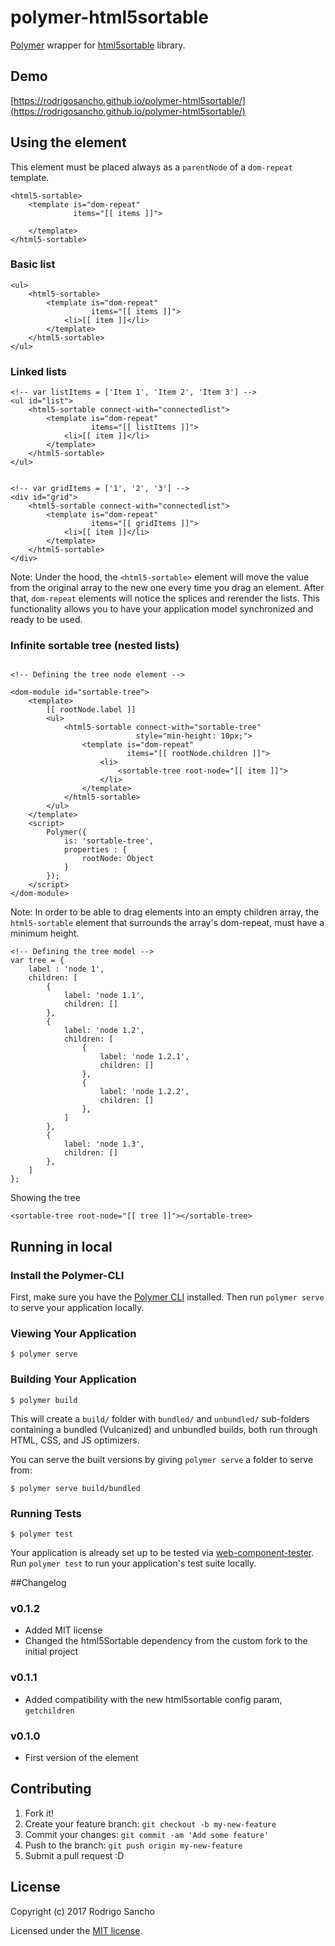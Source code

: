 # polymer-html5sortable

[Polymer](https://www.polymer-project.org/) wrapper for [html5sortable](https://github.com/lukasoppermann/html5sortable) library.


## Demo
[https://rodrigosancho.github.io/polymer-html5sortable/](https://rodrigosancho.github.io/polymer-html5sortable/)

## Using the element

This element must be placed always as a `parentNode` of a `dom-repeat` template.
```
<html5-sortable>
    <template is="dom-repeat"
              items="[[ items ]]">
        
    </template>
</html5-sortable>
```


### Basic list

```
<ul>  
    <html5-sortable>
        <template is="dom-repeat"
                  items="[[ items ]]">
            <li>[[ item ]]</li>        
        </template>
    </html5-sortable>
</ul>
```

### Linked lists

```
<!-- var listItems = ['Item 1', 'Item 2', 'Item 3'] -->
<ul id="list">  
    <html5-sortable connect-with="connectedlist">
        <template is="dom-repeat"
                  items="[[ listItems ]]">
            <li>[[ item ]]</li>        
        </template>
    </html5-sortable>
</ul>


<!-- var gridItems = ['1', '2', '3'] -->
<div id="grid">
    <html5-sortable connect-with="connectedlist">
        <template is="dom-repeat" 
                  items="[[ gridItems ]]">
            <li>[[ item ]]</li>
        </template>
    </html5-sortable>
</div>
```

Note: Under the hood, the `<html5-sortable>` element will move the value from the original 
array to the new one every time you drag an element. After that, `dom-repeat` elements will
notice the splices and rerender the lists. This functionality allows you to have your application 
model synchronized and ready to be used. 

### Infinite sortable tree (nested lists)


```

<!-- Defining the tree node element -->

<dom-module id="sortable-tree">
    <template>
        [[ rootNode.label ]]
        <ul>
            <html5-sortable connect-with="sortable-tree" 
                            style="min-height: 10px;">
                <template is="dom-repeat"
                          items="[[ rootNode.children ]]">
                    <li>
                        <sortable-tree root-node="[[ item ]]">
                    </li>
                </template>
            </html5-sortable>
        </ul>
    </template>
    <script>
        Polymer({
            is: 'sortable-tree',
            properties : {
                rootNode: Object
            }
        });
    </script>
</dom-module>
```
Note: In order to be able to drag elements into an empty children array, 
the `html5-sortable` element that surrounds the array's dom-repeat, 
must have a minimum height.

```
<!-- Defining the tree model -->
var tree = {
    label : 'node 1',
    children: [
        {
            label: 'node 1.1',
            children: []
        },
        {
            label: 'node 1.2',
            children: [
                {
                    label: 'node 1.2.1',
                    children: []
                },
                {
                    label: 'node 1.2.2',
                    children: []
                },
            ]
        },
        {
            label: 'node 1.3',
            children: []
        },
    ]
};
```

Showing the tree

```
<sortable-tree root-node="[[ tree ]]"></sortable-tree>

```

## Running in local

### Install the Polymer-CLI

First, make sure you have the [Polymer CLI](https://www.npmjs.com/package/polymer-cli) installed. Then run `polymer serve` to serve your application locally.

### Viewing Your Application

```
$ polymer serve
```

### Building Your Application

```
$ polymer build
```

This will create a `build/` folder with `bundled/` and `unbundled/` sub-folders
containing a bundled (Vulcanized) and unbundled builds, both run through HTML,
CSS, and JS optimizers.

You can serve the built versions by giving `polymer serve` a folder to serve
from:

```
$ polymer serve build/bundled
```

### Running Tests

```
$ polymer test
```

Your application is already set up to be tested via [web-component-tester](https://github.com/Polymer/web-component-tester). Run `polymer test` to run your application's test suite locally.


##Changelog


### v0.1.2
* Added MIT license
* Changed the html5Sortable dependency from the custom fork to the initial project
### v0.1.1
* Added compatibility with the new html5sortable config param, `getchildren`
### v0.1.0 
* First version of the element

## Contributing

1. Fork it!
2. Create your feature branch: `git checkout -b my-new-feature`
3. Commit your changes: `git commit -am 'Add some feature'`
4. Push to the branch: `git push origin my-new-feature`
5. Submit a pull request :D

## License

Copyright (c) 2017 Rodrigo Sancho

Licensed under the [MIT license](https://github.com/trofrigo/global-variable/blob/master/LICENSE).
